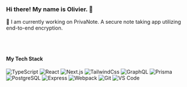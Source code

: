 ### Hi there! My name is Olivier. 👋


📝 I am currently working on PrivaNote. A secure note taking app utilizing end-to-end encryption.

<br/><br/>
#### My Tech Stack
![TypeScript](https://img.shields.io/badge/-TypeScript-007ACC?style=for-the-badge&logo=typescript&logoColor=white)
![React](https://img.shields.io/badge/-React-%23282C34?style=for-the-badge&logo=react)
![Next.js](https://img.shields.io/badge/-Nextjs-%232C3A42?style=for-the-badge&logo=nextdotjs)
![TailwindCss](https://img.shields.io/badge/-TailwindCss-%231a202c?style=for-the-badge&logo=tailwind-css)
![GraphQL](https://img.shields.io/badge/-Graphql-e535ab?style=for-the-badge&logo=graphql)
![Prisma](https://img.shields.io/badge/-Prisma-%232C3A42?style=for-the-badge&logo=prisma)
![PostgreSQL](https://img.shields.io/badge/-PostgreSQL-bad6ff?style=for-the-badge&logo=postgresql)
![Express](https://img.shields.io/badge/-Express-%232C3A42?style=for-the-badge&logo=express)
![Webpack](https://img.shields.io/badge/-Webpack-%232C3A42?style=for-the-badge&logo=webpack)
![Git](https://img.shields.io/badge/-Git-%23F05032?style=for-the-badge&logo=git&logoColor=%23ffffff)
![VS Code](https://img.shields.io/badge/-VSCode-%23007ACC?style=for-the-badge&logo=visual-studio-code)
